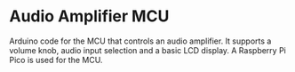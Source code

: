 # Audio Amplifier MCU
Arduino code for the MCU that controls an audio amplifier. It supports a volume knob, audio input selection and a basic LCD display. A Raspberry Pi Pico is used for the MCU.
